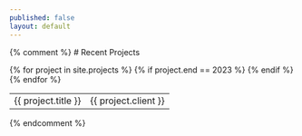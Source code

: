 ```yaml
---
published: false
layout: default
---
```


{% comment %} # Recent Projects  
<table>
{% for project in site.projects %}
{% if project.end == 2023 %}
  <tr><td>{{ project.title }}</td><td>{{ project.client }}</td></tr>
{% endif %}
{% endfor %}
</table> {% endcomment %}
